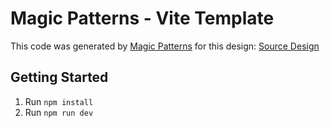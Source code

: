 # Magic Patterns - Vite Template

This code was generated by [Magic Patterns](https://magicpatterns.com) for this design: [Source Design](https://www.magicpatterns.com/c/buwbcpsdf59cstmbtephtw)

## Getting Started

1. Run `npm install`
2. Run `npm run dev`
